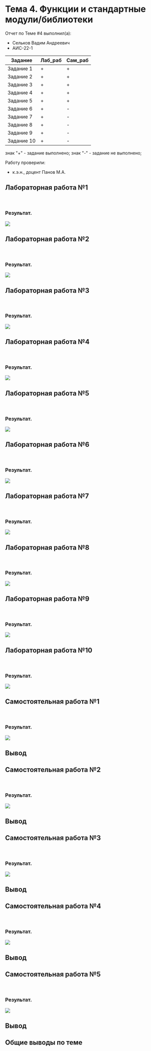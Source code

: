 # Тема 4. Функции и стандартные модули/библиотеки
Отчет по Теме #4 выполнил(а):
- Сельков Вадим Андреевич
- АИС-22-1

| Задание | Лаб_раб | Сам_раб |
| ------ | ------ | ------ |
| Задание 1 | + | + |
| Задание 2 | + | + |
| Задание 3 | + | + |
| Задание 4 | + | + |
| Задание 5 | + | + |
| Задание 6 | + | - |
| Задание 7 | + | - |
| Задание 8 | + | - |
| Задание 9 | + | - |
| Задание 10 | + | - |

знак "+" - задание выполнено; знак "-" - задание не выполнено;

Работу проверили:
- к.э.н., доцент Панов М.А.

## Лабораторная работа №1
### 

```python



```
### Результат.
![](pic/4.1.png)


## Лабораторная работа №2
### 

```python



```
### Результат.
![](pic/4.2.png)


## Лабораторная работа №3
### 

```python



```
### Результат.
![](pic/4.3.png)


## Лабораторная работа №4
### 

```python



```
### Результат.
![](pic/4.4.png)


## Лабораторная работа №5
### 

```python



```
### Результат.
![](pic/4.5.png)


## Лабораторная работа №6
### 

```python



```
### Результат.
![](pic/4.6.png)


## Лабораторная работа №7
### 

```python



```
### Результат.
![](pic/4.7.png)


## Лабораторная работа №8
### 

```python



```
### Результат.
![](pic/4.8.png)


## Лабораторная работа №9
### 

```python



```
### Результат.
![](pic/4.9.png)


## Лабораторная работа №10
### 

```python



```
### Результат.
![](pic/4.10.png)





## Самостоятельная работа №1
### 

```python



```

### Результат.

![](pic/4.11.png)

## Вывод


## Самостоятельная работа №2
### 

```python



```

### Результат.

![](pic/4.12.png)

## Вывод


## Самостоятельная работа №3
### 

```python



```

### Результат.

![](pic/4.13.png)

## Вывод


## Самостоятельная работа №4
### 

```python



```

### Результат.

![](pic/4.14.png)

## Вывод


## Самостоятельная работа №5
### 

```python



```

### Результат.

![](pic/4.15.png)

## Вывод


## Общие выводы по теме





